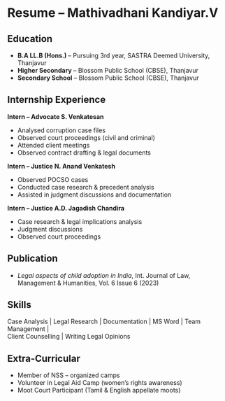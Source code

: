 # Resume – Mathivadhani Kandiyar.V

## Education
- **B.A LL.B (Hons.)** – Pursuing 3rd year, SASTRA Deemed University, Thanjavur  
- **Higher Secondary** – Blossom Public School (CBSE), Thanjavur  
- **Secondary School** – Blossom Public School (CBSE), Thanjavur  

## Internship Experience
**Intern – Advocate S. Venkatesan**
- Analysed corruption case files
- Observed court proceedings (civil and criminal)
- Attended client meetings
- Observed contract drafting & legal documents  

**Intern – Justice N. Anand Venkatesh**
- Observed POCSO cases
- Conducted case research & precedent analysis
- Assisted in judgment discussions and documentation  

**Intern – Justice A.D. Jagadish Chandira**
- Case research & legal implications analysis
- Judgment discussions
- Observed court proceedings  

## Publication
- *Legal aspects of child adoption in India*, Int. Journal of Law, Management & Humanities, Vol. 6 Issue 6 (2023)  

## Skills
Case Analysis | Legal Research | Documentation | MS Word | Team Management |  
Client Counselling | Writing Legal Opinions  

## Extra-Curricular
- Member of NSS – organized camps  
- Volunteer in Legal Aid Camp (women’s rights awareness)  
- Moot Court Participant (Tamil & English appellate moots)
